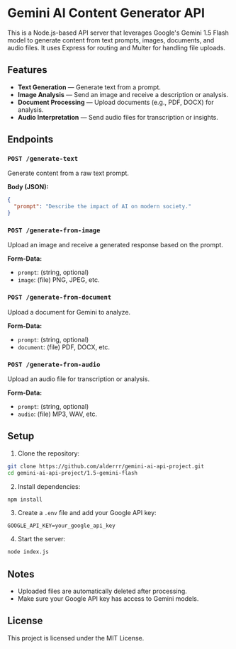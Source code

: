 # Gemini AI Content Generator API

This is a Node.js-based API server that leverages Google's Gemini 1.5 Flash model to generate content from text prompts, images, documents, and audio files. It uses Express for routing and Multer for handling file uploads.

## Features

- **Text Generation** — Generate text from a prompt.
- **Image Analysis** — Send an image and receive a description or analysis.
- **Document Processing** — Upload documents (e.g., PDF, DOCX) for analysis.
- **Audio Interpretation** — Send audio files for transcription or insights.

## Endpoints

### `POST /generate-text`
Generate content from a raw text prompt.

**Body (JSON):**
```json
{
  "prompt": "Describe the impact of AI on modern society."
}
```

### `POST /generate-from-image`
Upload an image and receive a generated response based on the prompt.

**Form-Data:**
- `prompt`: (string, optional)
- `image`: (file) PNG, JPEG, etc.

### `POST /generate-from-document`
Upload a document for Gemini to analyze.

**Form-Data:**
- `prompt`: (string, optional)
- `document`: (file) PDF, DOCX, etc.

### `POST /generate-from-audio`
Upload an audio file for transcription or analysis.

**Form-Data:**
- `prompt`: (string, optional)
- `audio`: (file) MP3, WAV, etc.

## Setup

1. Clone the repository:
```bash
git clone https://github.com/alderrr/gemini-ai-api-project.git
cd gemini-ai-api-project/1.5-gemini-flash
```

2. Install dependencies:
```bash
npm install
```

3. Create a `.env` file and add your Google API key:
```
GOOGLE_API_KEY=your_google_api_key
```

4. Start the server:
```bash
node index.js
```

## Notes

- Uploaded files are automatically deleted after processing.
- Make sure your Google API key has access to Gemini models.

## License

This project is licensed under the MIT License.
